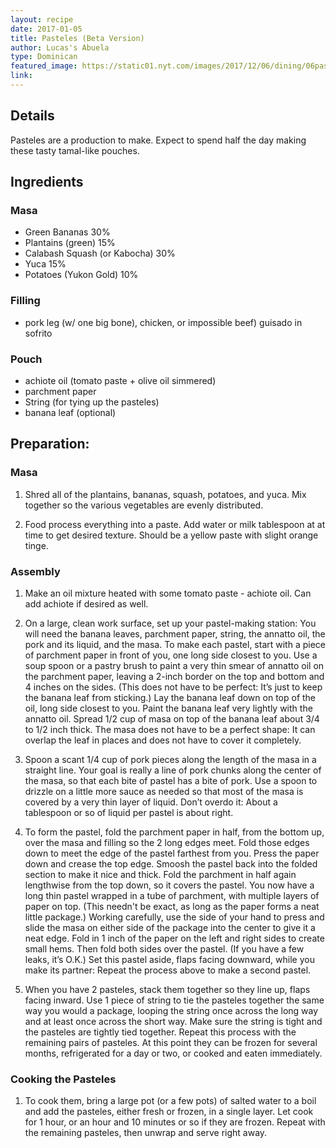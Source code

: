 ```yaml
---
layout: recipe
date: 2017-01-05
title: Pasteles (Beta Version)
author: Lucas's Abuela
type: Dominican
featured_image: https://static01.nyt.com/images/2017/12/06/dining/06pastelesREX/06pastelesREX-articleLarge.jpg
link:
---
```

## Details
Pasteles are a production to make. Expect to spend half the day making these tasty tamal-like pouches.

## Ingredients
### Masa
* Green Bananas 30%
* Plantains (green) 15% 
* Calabash Squash (or Kabocha) 30%
* Yuca 15%
* Potatoes (Yukon Gold) 10%

### Filling
* pork leg (w/ one big bone), chicken, or impossible beef) guisado in sofrito

### Pouch
* achiote oil (tomato paste + olive oil simmered)
* parchment paper
* String (for tying up the pasteles)
* banana leaf (optional)

## Preparation:
### Masa 
1. Shred all of the plantains, bananas, squash, potatoes, and yuca. Mix together so the various vegetables are evenly distributed.

1. Food process everything into a paste. Add water or milk tablespoon at at time to get desired texture. Should be a yellow paste with slight orange tinge.

### Assembly
1. Make an oil mixture heated with some tomato paste - achiote oil. Can add achiote if desired as well.

1. On a large, clean work surface, set up your pastel-making station: You will need the banana leaves, parchment paper, string, the annatto oil, the pork and its liquid, and the masa. To make each pastel, start with a piece of parchment paper in front of you, one long side closest to you. Use a soup spoon or a pastry brush to paint a very thin smear of annatto oil on the parchment paper, leaving a 2-inch border on the top and bottom and 4 inches on the sides. (This does not have to be perfect: It’s just to keep the banana leaf from sticking.) Lay the banana leaf down on top of the oil, long side closest to you. Paint the banana leaf very lightly with the annatto oil. Spread 1/2 cup of masa on top of the banana leaf about 3/4 to 1/2 inch thick. The masa does not have to be a perfect shape: It can overlap the leaf in places and does not have to cover it completely.

1. Spoon a scant 1/4 cup of pork pieces along the length of the masa in a straight line. Your goal is really a line of pork chunks along the center of the masa, so that each bite of pastel has a bite of pork.  Use a spoon to drizzle on a little more sauce as needed so that most of the masa is covered by a very thin layer of liquid. Don’t overdo it: About a tablespoon or so of liquid per pastel is about right.

1. To form the pastel, fold the parchment paper in half, from the bottom up, over the masa and filling so the 2 long edges meet. Fold those edges down to meet the edge of the pastel farthest from you. Press the paper down and crease the top edge. Smoosh the pastel back into the folded section to make it nice and thick. Fold the parchment in half again lengthwise from the top down, so it covers the pastel. You now have a long thin pastel wrapped in a tube of parchment, with multiple layers of paper on top. (This needn't be exact, as long as the paper forms a neat little package.)
Working carefully, use the side of your hand to press and slide the masa on either side of the package into the center to give it a neat edge. Fold in 1 inch of the paper on the left and right sides to create small hems. Then fold both sides over the pastel. (If you have a few leaks, it’s O.K.)
Set this pastel aside, flaps facing downward, while you make its partner: Repeat the process above to make a second pastel.

1. When you have 2 pasteles, stack them together so they line up, flaps facing inward. Use 1 piece of string to tie the pasteles together the same way you would a package, looping the string once across the long way and at least once across the short way. Make sure the string is tight and the pasteles are tightly tied together. Repeat this process with the remaining pairs of pasteles. At this point they can be frozen for several months, refrigerated for a day or two, or cooked and eaten immediately.

### Cooking the Pasteles
1. To cook them, bring a large pot (or a few pots) of salted water to a boil and add the pasteles, either fresh or frozen, in a single layer. Let cook for 1 hour, or an hour and 10 minutes or so if they are frozen. Repeat with the remaining pasteles, then unwrap and serve right away.

